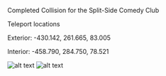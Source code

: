 Completed Collision for the Split-Side Comedy Club

Teleport locations

Exterior: -430.142, 261.665, 83.005

Interior: -458.790, 284.750, 78.521

![alt text](https://http://deathbringerrp.com/images/sscc_1.jpg)
![alt text](https://http://deathbringerrp.com/images/sscc_2.jpg)
